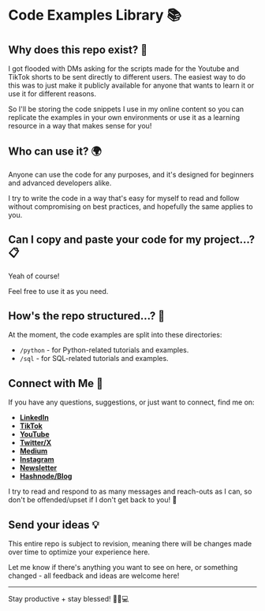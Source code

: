 # Code Examples Library 📚


## Why does this repo exist? 🤔

I got flooded with DMs asking for the scripts made for the Youtube and TikTok shorts to be sent directly to different users. The easiest way to do this was to just make it publicly available for anyone that wants to learn it or use it for different reasons.  

So I'll be storing the code snippets I use in my online content so you can replicate the examples in your own environments or use it as a learning resource in a way that makes sense for you!


## Who can use it? 🌍

Anyone can use the code for any purposes, and it's designed for beginners and advanced developers alike. 

I try to write the code in a way that's easy for myself to read and follow without compromising on best practices, and hopefully the same applies to you. 


## Can I copy and paste your code for my project...? 📋

Yeah of course! 

Feel free to use it as you need.


## How's the repo structured...? 📂

At the moment, the code examples are split into these directories:

- `/python` - for Python-related tutorials and examples.
- `/sql` - for SQL-related tutorials and examples.


## Connect with Me 🤝

If you have any questions, suggestions, or just want to connect, find me on:

- [**LinkedIn**](https://www.linkedin.com/in/stephen-david-williams-860428123/)
- [**TikTok**](https://www.tiktok.com/@sdw.online)
- [**YouTube**](https://www.youtube.com/@sdw-online/)
- [**Twitter/X**](https://www.twitter.com/sdw_online)
- [**Medium**](https://www.medium.com/@sdw-online)
- [**Instagram**](https://instagram.com/sdw.online)
- [**Newsletter**](http://aianddatainsights.beehiiv.com/)
- [**Hashnode/Blog**](http://www.stephendavidwilliams.com)

I try to read and respond to as many messages and reach-outs as I can, so don't be offended/upset if I don't get back to you! 🙏


## Send your ideas 💡

This entire repo is subject to revision, meaning there will be changes made over time to optimize your experience here. 

Let me know if there's anything you want to see on here, or something changed - all feedback and ideas are welcome here!


---

Stay productive + stay blessed! 👊🏽💻
